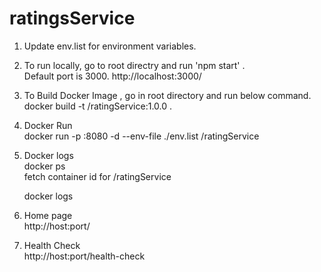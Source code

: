 # ratingsService

1. Update env.list for environment variables.

2. To run locally, go to root directry and run 'npm start' . <br />
Default port is 3000. http://localhost:3000/ 

3. To Build Docker Image , go in root directory and run below command. <br />
  docker build -t <user-name>/ratingService:1.0.0 .

4. Docker Run <br />
  docker run -p <forwaded-port>:8080 -d --env-file ./env.list <user-name>/ratingService

5. Docker logs <br />
   docker ps <br />
   fetch container id for <user-name>/ratingService <br />
   
   docker logs <container-id> <br />

6. Home page <br />
   http://host:port/

7. Health Check <br />
   http://host:port/health-check

